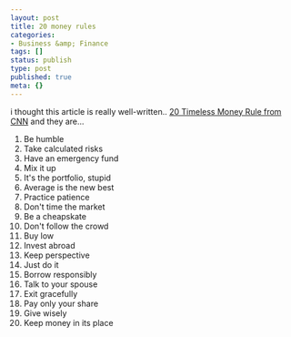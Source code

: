 ```yaml
---
layout: post
title: 20 money rules
categories:
- Business &amp; Finance
tags: []
status: publish
type: post
published: true
meta: {}
---
```

i thought this article is really well-written.. <a href="http://finance.yahoo.com/banking-budgeting/article/103404/20-Timeless-Money-Rules;_ylt=AlZhzG6kXzvnsIl1QC63FCf7OIZ4?mod=oneclick">20 Timeless Money Rule from CNN</a> and they are...
<ol>
	<li>Be humble</li>
	<li>Take calculated risks</li>
	<li>Have an emergency fund</li>
	<li>Mix it up</li>
	<li>It's the portfolio, stupid</li>
	<li>Average is the new best</li>
	<li>Practice patience</li>
	<li>Don't time the market</li>
	<li>Be a cheapskate</li>
	<li>Don't follow the crowd</li>
	<li>Buy low</li>
	<li>Invest abroad</li>
	<li>Keep perspective</li>
	<li>Just do it</li>
	<li>Borrow responsibly</li>
	<li>Talk to your spouse</li>
	<li>Exit gracefully</li>
	<li>Pay only your share</li>
	<li>Give wisely</li>
	<li>Keep money in its place</li>
</ol>

